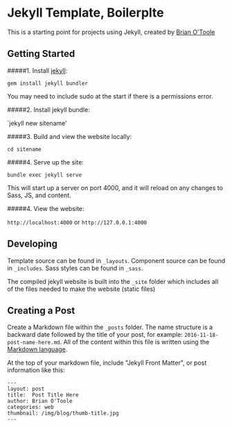 # Jekyll Template, Boilerplte

This is a starting point for projects using Jekyll, created by [Brian O'Toole](https://brianzotoole.com/?ref=https://github.com/brianotoole/jekyll-template)

## Getting Started

#####1. Install [jekyll](https://jekyllrb.com/docs/quickstart/):

`gem install jekyll bundler`

You may need to include sudo at the start if there is a permissions error.

#####2. Install jekyll bundle:

`jekyll new sitename'

#####3. Build and view the website locally:

`cd sitename`

#####4. Serve up the site:

`bundle exec jekyll serve`

This will start up a server on port 4000, and it will reload on any changes to Sass, JS, and content.

#####4. View the website:

`http://localhost:4000` or `http://127.0.0.1:4000`

## Developing
Template source can be found in `_layouts`. Component source can be found in `_includes`. Sass styles can be found in `_sass`. 

The compiled jekyll website is built into the `_site` folder which includes all of the files needed to make the website (static files)

## Creating a Post
Create a Markdown file within the `_posts` folder. The name structure is a backward date followed by the title of your post, for example: `2016-11-18-post-name-here.md`. All of the content within this file is written using the [Markdown language](http://daringfireball.net/projects/markdown/syntax).

At the top of your markdown file, include "Jekyll Front Matter", or post information like this:

```
---
layout: post
title:  Post Title Here
author: Brian O'Toole
categories: web
thumbnail: /img/blog/thumb-title.jpg
---
```